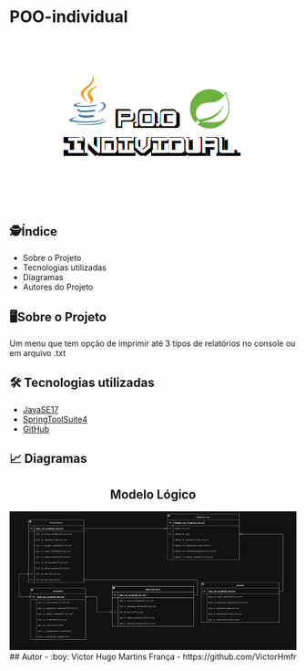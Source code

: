 # POO-individual
<h1 align="center">
    <img src="ImagemInicio.png">
</h1>

## :detective:Índice

<ul>
    <li>Sobre o Projeto</li>
    <li>Tecnologias utilizadas</li>
    <li>Diagramas</li>
    <li>Autores do Projeto</li>
</ul>

## :desktop_computer:Sobre o Projeto

Um menu que tem opção de imprimir até 3 tipos de relatórios no console ou em arquivo .txt

## :hammer_and_wrench: Tecnologias utilizadas

- [JavaSE17](https://www.oracle.com/br/java/technologies/downloads/#jdk17-windows)
- [SpringToolSuite4](https://spring.io/tools)
- [GitHub](https://github.com/)

## :chart_with_upwards_trend: Diagramas

<div align="center">
  
  ## Modelo Lógico
   <img src="ModeloLogico.png">

</div>
## Autor
- :boy:
Victor Hugo Martins França - https://github.com/VictorHmfr